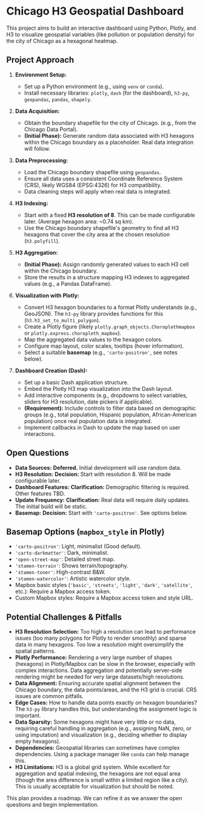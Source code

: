 # Chicago H3 Geospatial Dashboard

This project aims to build an interactive dashboard using Python, Plotly, and H3 to visualize geospatial variables (like pollution or population density) for the city of Chicago as a hexagonal heatmap.

## Project Approach

1.  **Environment Setup:**
    *   Set up a Python environment (e.g., using `venv` or `conda`).
    *   Install necessary libraries: `plotly`, `dash` (for the dashboard), `h3-py`, `geopandas`, `pandas`, `shapely`.

2.  **Data Acquisition:**
    *   Obtain the boundary shapefile for the city of Chicago. (e.g., from the Chicago Data Portal).
    *   **(Initial Phase):** Generate random data associated with H3 hexagons within the Chicago boundary as a placeholder. Real data integration will follow.

3.  **Data Preprocessing:**
    *   Load the Chicago boundary shapefile using `geopandas`.
    *   Ensure all data uses a consistent Coordinate Reference System (CRS), likely WGS84 (EPSG:4326) for H3 compatibility.
    *   Data cleaning steps will apply when real data is integrated.

4.  **H3 Indexing:**
    *   Start with a fixed **H3 resolution of 8**. This can be made configurable later. (Average hexagon area: ~0.74 sq km).
    *   Use the Chicago boundary shapefile's geometry to find all H3 hexagons that cover the city area at the chosen resolution (`h3.polyfill`).

5.  **H3 Aggregation:**
    *   **(Initial Phase):** Assign randomly generated values to each H3 cell within the Chicago boundary.
    *   Store the results in a structure mapping H3 indexes to aggregated values (e.g., a Pandas DataFrame).

6.  **Visualization with Plotly:**
    *   Convert H3 hexagon boundaries to a format Plotly understands (e.g., GeoJSON). The `h3-py` library provides functions for this (`h3.h3_set_to_multi_polygon`).
    *   Create a Plotly figure (likely `plotly.graph_objects.Choroplethmapbox` or `plotly.express.choropleth_mapbox`).
    *   Map the aggregated data values to the hexagon colors.
    *   Configure map layout, color scales, tooltips (hover information).
    *   Select a suitable **basemap** (e.g., `'carto-positron'`, see notes below).

7.  **Dashboard Creation (Dash):**
    *   Set up a basic Dash application structure.
    *   Embed the Plotly H3 map visualization into the Dash layout.
    *   Add interactive components (e.g., dropdowns to select variables, sliders for H3 resolution, date pickers if applicable).
    *   **(Requirement):** Include controls to filter data based on demographic groups (e.g., total population, Hispanic population, African-American population) once real population data is integrated.
    *   Implement callbacks in Dash to update the map based on user interactions.

## Open Questions

*   **Data Sources:** **Deferred.** Initial development will use random data.
*   **H3 Resolution:** **Decision:** Start with resolution 8. Will be made configurable later.
*   **Dashboard Features:** **Clarification:** Demographic filtering is required. Other features TBD.
*   **Update Frequency:** **Clarification:** Real data will require daily updates. The initial build will be static.
*   **Basemap:** **Decision:** Start with `'carto-positron'`. See options below.

## Basemap Options (`mapbox_style` in Plotly)

*   `'carto-positron'`: Light, minimalist (Good default).
*   `'carto-darkmatter'`: Dark, minimalist.
*   `'open-street-map'`: Detailed street map.
*   `'stamen-terrain'`: Shows terrain/topography.
*   `'stamen-toner'`: High-contrast B&W.
*   `'stamen-watercolor'`: Artistic watercolor style.
*   Mapbox basic styles (`'basic'`, `'streets'`, `'light'`, `'dark'`, `'satellite'`, etc.): Require a Mapbox access token.
*   Custom Mapbox styles: Require a Mapbox access token and style URL.

## Potential Challenges & Pitfalls

*   **H3 Resolution Selection:** Too high a resolution can lead to performance issues (too many polygons for Plotly to render smoothly) and sparse data in many hexagons. Too low a resolution might oversimplify the spatial patterns.
*   **Plotly Performance:** Rendering a very large number of shapes (hexagons) in Plotly/Mapbox can be slow in the browser, especially with complex interactions. Data aggregation and potentially server-side rendering might be needed for very large datasets/high resolutions.
*   **Data Alignment:** Ensuring accurate spatial alignment between the Chicago boundary, the data points/areas, and the H3 grid is crucial. CRS issues are common pitfalls.
*   **Edge Cases:** How to handle data points exactly on hexagon boundaries? The `h3-py` library handles this, but understanding the assignment logic is important.
*   **Data Sparsity:** Some hexagons might have very little or no data, requiring careful handling in aggregation (e.g., assigning NaN, zero, or using imputation) and visualization (e.g., deciding whether to display empty hexagons).
*   **Dependencies:** Geospatial libraries can sometimes have complex dependencies. Using a package manager like `conda` can help manage this.
*   **H3 Limitations:** H3 is a global grid system. While excellent for aggregation and spatial indexing, the hexagons are not equal area (though the area difference is small within a limited region like a city). This is usually acceptable for visualization but should be noted.

This plan provides a roadmap. We can refine it as we answer the open questions and begin implementation. 